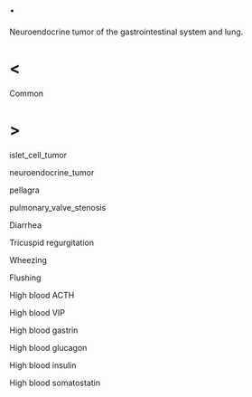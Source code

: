 # .

Neuroendocrine tumor of the gastrointestinal system and lung.

# <

Common

# >

islet_cell_tumor

neuroendocrine_tumor

pellagra

pulmonary_valve_stenosis

Diarrhea

Tricuspid regurgitation

Wheezing

Flushing

High blood ACTH

High blood VIP

High blood gastrin

High blood glucagon

High blood insulin

High blood somatostatin
